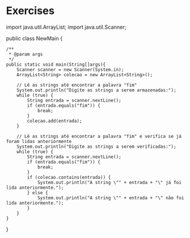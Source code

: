 # Exercises
import java.util.ArrayList;
import java.util.Scanner;

public class NewMain {

    /**
     * @param args
     */
    public static void main(String[]args){
        Scanner scanner = new Scanner(System.in);
        ArrayList<String> colecao = new ArrayList<String>();

        // Lê as strings até encontrar a palavra "fim"
        System.out.println("Digite as strings a serem armazenadas:");
        while (true) {
            String entrada = scanner.nextLine();
            if (entrada.equals("fim")) {
                break;
            }
            colecao.add(entrada);
        }

        // Lê as strings até encontrar a palavra "fim" e verifica se já foram lidas anteriormente
        System.out.println("Digite as strings a serem verificadas:");
        while (true) {
            String entrada = scanner.nextLine();
            if (entrada.equals("fim")) {
                break;
            }
            if (colecao.contains(entrada)) {
                System.out.println("A string \"" + entrada + "\" já foi lida anteriormente.");
            } else {
                System.out.println("A string \"" + entrada + "\" não foi lida anteriormente.");
            }
        }
    }
}
